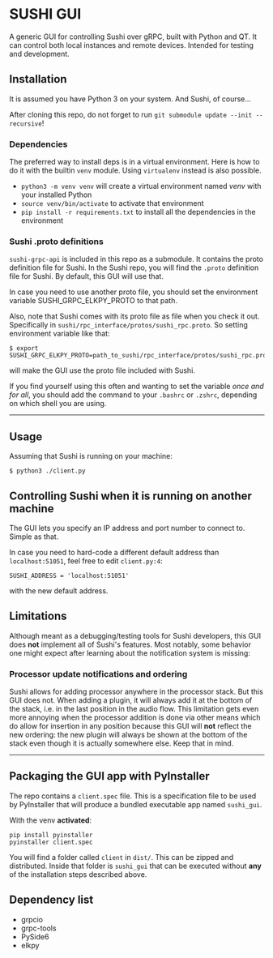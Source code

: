 # SUSHI GUI
A generic GUI for controlling Sushi over gRPC, built with Python and QT.
It can control both local instances and remote devices. 
Intended for testing and development.

## Installation
It is assumed you have Python 3 on your system. And Sushi, of course...

After cloning this repo, do not forget to run `git submodule update --init --recursive`! 
### Dependencies
The preferred way to install deps is in a virtual environment. Here is how to do it with the builtin `venv` module. Using 
`virtualenv` instead is also possible.
- `python3 -m venv venv` will create a virtual environment named *venv* with your installed Python
- `source venv/bin/activate` to activate that environment
- `pip install -r requirements.txt` to install all the dependencies in the environment

### Sushi .proto definitions
`sushi-grpc-api` is included in this repo as a submodule. It contains the proto definition file for Sushi.
In the Sushi repo, you will find the `.proto` definition file for Sushi. By default, this GUI will use that.

In case you need to use another proto file, you should set the environment variable SUSHI_GRPC_ELKPY_PROTO to that
path.

Also, note that Sushi comes with its proto file as file when you check it out. Specifically in `sushi/rpc_interface/protos/sushi_rpc.proto`.
So setting environment variable like that:
```
$ export SUSHI_GRPC_ELKPY_PROTO=path_to_sushi/rpc_interface/protos/sushi_rpc.proto
```
will make the GUI use the proto file included with Sushi.

If you find yourself using this often and wanting to set the variable *once and for all*, you should add the command to your
`.bashrc` or `.zshrc`, depending on which shell you are using.


---


## Usage
Assuming that Sushi is running on your machine:

    $ python3 ./client.py

## Controlling Sushi when it is running on another machine
The GUI lets you specify an IP address and port number to connect to. Simple as that.

In case you need to hard-code a different default address than `localhost:51051`, feel free
to edit `client.py:4`:
```
SUSHI_ADDRESS = 'localhost:51051'
```
with the new default address.

## Limitations
Although meant as a debugging/testing tools for Sushi developers, this GUI does **not** implement all of Sushi's features.
Most notably, some behavior one might expect after learning about the notification system is missing:

### Processor update notifications and ordering
Sushi allows for adding processor anywhere in the processor stack. But this GUI does not. When adding a plugin, it will
always add it at the bottom of the stack, i.e. in the last position in the audio flow. This limitation gets even more
annoying when the processor addition is done via other means which do allow for insertion in any position because this 
GUI will **not** reflect the new ordering: the new plugin will always be shown at the bottom of the stack even though
it is actually somewhere else. Keep that in mind.

---

## Packaging the GUI app with PyInstaller
The repo contains a `client.spec` file. This is a specification file to be used by PyInstaller that will produce a bundled executable app named `sushi_gui`.

With the venv **activated**:
```
pip install pyinstaller 
pyinstaller client.spec
```
You will find a folder called `client` in `dist/`. This can be zipped and distributed. Inside that folder is `sushi_gui` that can be executed without **any** of the installation steps
described above.

## Dependency list
  * grpcio 
  * grpc-tools
  * PySide6
  * elkpy
